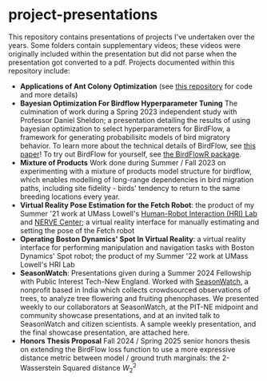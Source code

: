 # project-presentations
This repository contains presentations of projects I've undertaken over the years. Some folders contain supplementary videos; these videos were originally included within the presentation but did not parse when the presentation got converted to  a pdf. Projects documented within this repository include:

- **Applications of Ant Colony Optimization** (see [this repository](https://github.com/jacobe90/aco-applications) for code and  more details)
- **Bayesian Optimization For Birdflow Hyperparameter Tuning** The culmination of work during a Spring 2023 independent study with Professor Daniel Sheldon; a presentation detailing the results of using bayesian optimization to select hyperparameters for BirdFlow, a framework for generating probabilisitc models of bird migratory behavior. To learn more about the technical details of BirdFlow, see [this paper](https://besjournals.onlinelibrary.wiley.com/doi/full/10.1111/2041-210X.14052)! To try out BirdFlow for yourself, see [the BirdFlowR package](https://birdflow-science.github.io/BirdFlowR/articles/BirdFlowR.html).
- **Mixture of Products** Work done during Summer / Fall 2023 on experimenting with a mixture of products model structure for birdflow, which enables modelling of long-range dependencies in bird migration paths, including site fidelity - birds' tendency to return to the same breeding locations every year.
- **Virtual Reality Pose Estimation for the Fetch Robot**: the product of my Summer '21 work at UMass Lowell's [Human-Robot Interaction (HRI) Lab](https://www.uml-hri-lab.com/) and [NERVE Center](https://www.uml.edu/research/nerve/); a virtual reality interface for manually estimating and setting the pose of the Fetch robot
- **Operating Boston Dynamics' Spot In Virtual Reality**: a virtual reality interface for performing manipulation and navigation tasks with Boston Dynamics' Spot robot; the product of my Summer '22 work at UMass Lowell's HRI Lab
- **SeasonWatch**: Presentations given during a Summer 2024 Fellowship with Public Interest Tech-New England. Worked with [SeasonWatch](https://www.seasonwatch.in/), a nonprofit based in India which collects crowdsourced observations of trees, to analyze tree flowering and fruiting phenophases. We presented weekly to our collaborators at SeasonWatch, at the PIT-NE midpoint and community showcase presentations, and at an invited talk to SeasonWatch and citizen scientists. A sample weekly presentation, and the final showcase presentation, are attached here.
- **Honors Thesis Proposal** Fall 2024 / Spring 2025 senior honors thesis on extending the BirdFlow loss function to use a more expressive distance metric between model / ground truth marginals: the 2-Wasserstein Squared distance $W_2^2$
